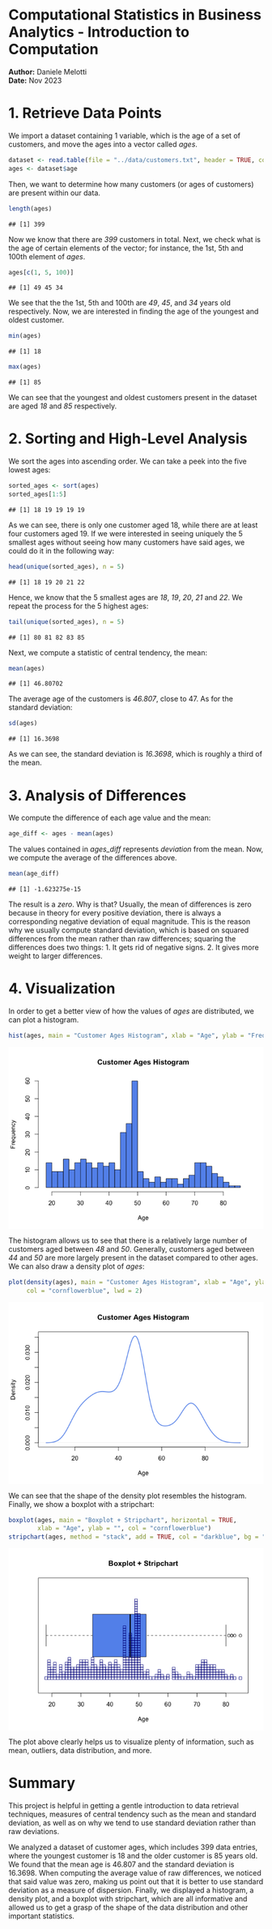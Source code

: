 Computational Statistics in Business Analytics - Introduction to
Computation
================

**Author:** Daniele Melotti<br> **Date:** Nov 2023

# 1. Retrieve Data Points

We import a dataset containing 1 variable, which is the age of a set of
customers, and move the ages into a vector called *ages*.

``` r
dataset <- read.table(file = "../data/customers.txt", header = TRUE, colClasses = "numeric")
ages <- dataset$age
```

Then, we want to determine how many customers (or ages of customers) are
present within our data.

``` r
length(ages)
```

    ## [1] 399

Now we know that there are *399* customers in total. Next, we check what
is the age of certain elements of the vector; for instance, the 1st, 5th
and 100th element of *ages*.

``` r
ages[c(1, 5, 100)]
```

    ## [1] 49 45 34

We see that the the 1st, 5th and 100th are *49*, *45*, and *34* years
old respectively. Now, we are interested in finding the age of the
youngest and oldest customer.

``` r
min(ages)
```

    ## [1] 18

``` r
max(ages)
```

    ## [1] 85

We can see that the youngest and oldest customers present in the dataset
are aged *18* and *85* respectively.

# 2. Sorting and High-Level Analysis

We sort the ages into ascending order. We can take a peek into the five
lowest ages:

``` r
sorted_ages <- sort(ages)
sorted_ages[1:5]
```

    ## [1] 18 19 19 19 19

As we can see, there is only one customer aged 18, while there are at
least four customers aged 19. If we were interested in seeing uniquely
the 5 smallest ages without seeing how many customers have said ages, we
could do it in the following way:

``` r
head(unique(sorted_ages), n = 5)
```

    ## [1] 18 19 20 21 22

Hence, we know that the 5 smallest ages are *18*, *19*, *20*, *21* and
*22*. We repeat the process for the 5 highest ages:

``` r
tail(unique(sorted_ages), n = 5)
```

    ## [1] 80 81 82 83 85

Next, we compute a statistic of central tendency, the mean:

``` r
mean(ages)
```

    ## [1] 46.80702

The average age of the customers is *46.807*, close to 47. As for the
standard deviation:

``` r
sd(ages)
```

    ## [1] 16.3698

As we can see, the standard deviation is *16.3698*, which is roughly a
third of the mean.

# 3. Analysis of Differences

We compute the difference of each age value and the mean:

``` r
age_diff <- ages - mean(ages)
```

The values contained in *ages_diff* represents *deviation* from the
mean. Now, we compute the average of the differences above.

``` r
mean(age_diff)
```

    ## [1] -1.623275e-15

The result is a *zero*. Why is that? Usually, the mean of differences is
zero because in theory for every positive deviation, there is always a
corresponding negative deviation of equal magnitude. This is the reason
why we usually compute standard deviation, which is based on squared
differences from the mean rather than raw differences; squaring the
differences does two things: 1. It gets rid of negative signs. 2. It
gives more weight to larger differences.

# 4. Visualization

In order to get a better view of how the values of *ages* are
distributed, we can plot a histogram.

``` r
hist(ages, main = "Customer Ages Histogram", xlab = "Age", ylab = "Frequency", breaks = 35, col = "cornflowerblue")
```

<img src="intro-to-computation_files/figure-gfm/hist-1.png" style="display: block; margin: auto;" />

The histogram allows us to see that there is a relatively large number
of customers aged between *48* and *50*. Generally, customers aged
between *44* and *50* are more largely present in the dataset compared
to other ages. We can also draw a density plot of *ages*:

``` r
plot(density(ages), main = "Customer Ages Histogram", xlab = "Age", ylab = "Density",
     col = "cornflowerblue", lwd = 2)
```

<img src="intro-to-computation_files/figure-gfm/density-1.png" style="display: block; margin: auto;" />

We can see that the shape of the density plot resembles the histogram.
Finally, we show a boxplot with a stripchart:

``` r
boxplot(ages, main = "Boxplot + Stripchart", horizontal = TRUE,
        xlab = "Age", ylab = "", col = "cornflowerblue")
stripchart(ages, method = "stack", add = TRUE, col = "darkblue", bg = "lightblue", at = 0.6)
```

<img src="intro-to-computation_files/figure-gfm/box + strip-1.png" style="display: block; margin: auto;" />

The plot above clearly helps us to visualize plenty of information, such
as mean, outliers, data distribution, and more.

# Summary

This project is helpful in getting a gentle introduction to data
retrieval techniques, measures of central tendency such as the mean and
standard deviation, as well as on why we tend to use standard deviation
rather than raw deviations.

We analyzed a dataset of customer ages, which includes 399 data entries,
where the youngest customer is 18 and the older customer is 85 years
old. We found that the mean age is 46.807 and the standard deviation is
16.3698. When computing the average value of raw differences, we noticed
that said value was zero, making us point out that it is better to use
standard deviation as a measure of dispersion. Finally, we displayed a
histogram, a density plot, and a boxplot with stripchart, which are all
informative and allowed us to get a grasp of the shape of the data
distribution and other important statistics.
